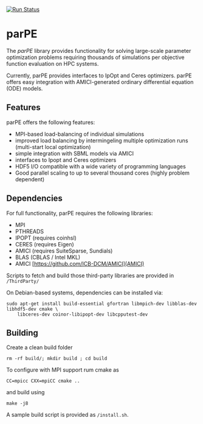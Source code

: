  [![Run Status](https://api.shippable.com/projects/59463d3e8993d7070010407b/badge?branch=master)](https://app.shippable.com/github/dweindl/parPE)

# parPE

The *parPE* library provides functionality for solving large-scale parameter optimization
problems requiring thousands of simulations per objective function evaluation on HPC systems.

Currently, parPE provides interfaces to IpOpt and Ceres optimizers. parPE offers easy integration with
AMICI-generated ordinary differential equation (ODE) models.

## Features

parPE offers the following features:

* MPI-based load-balancing of individual simulations
* improved load balancing by intermingeling multiple optimization runs (multi-start local optimization)
* simple integration with SBML models via AMICI
* interfaces to Ipopt and Ceres optimizers
* HDF5 I/O compatible with a wide variety of programming languages
* Good parallel scaling to up to several thousand cores (highly problem dependent)

## Dependencies

For full functionality, parPE requires the following libraries:

* MPI
* PTHREADS
* IPOPT (requires coinhsl)
* CERES (requires Eigen)
* AMICI (requires SuiteSparse, Sundials)
* BLAS (CBLAS / Intel MKL)
* AMICI [https://github.com/ICB-DCM/AMICI](AMICI)

Scripts to fetch and build those third-party libraries are provided in `/ThirdParty/` 

On Debian-based systems, dependencies can be installed via:
```
sudo apt-get install build-essential gfortran libmpich-dev libblas-dev libhdf5-dev cmake \
    libceres-dev coinor-libipopt-dev libcpputest-dev
```

## Building

Create a clean build folder

```
rm -rf build/; mkdir build ; cd build
```

To configure with MPI support rum cmake as
```
CC=mpicc CXX=mpiCC cmake ..
```
and build using 

```
make -j8
```

A sample build script is provided as `/install.sh`.


